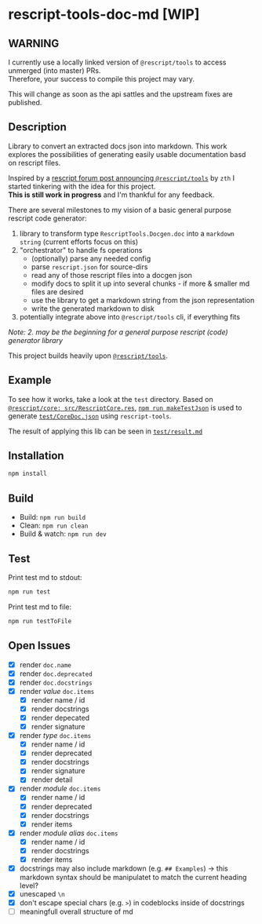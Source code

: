 # rescript-tools-doc-md [WIP]

## WARNING

I currently use a locally linked version of `@rescript/tools` to access unmerged (into master) PRs.  
Therefore, your success to compile this project may vary.

This will change as soon as the api sattles and the upstream fixes are published.

## Description

Library to convert an extracted docs json into markdown. This work explores the possibilities of generating easily usable documentation basd on rescript files.

Inspired by a [rescript forum post announcing `@rescript/tools`](https://forum.rescript-lang.org/t/ann-rescript-language-server-and-rescript-tools-released/4819?u=woeps) by `zth` I started tinkering with the idea for this project.  
**This is still work in progress** and I'm thankful for any feedback.

There are several milestones to my vision of a basic general purpose rescript code generator:

1. library to transform type `RescriptTools.Docgen.doc` into a `markdown string` (current efforts focus on this)
2. "orchestrator" to handle fs operations
   - (optionally) parse any needed config
   - parse `rescript.json` for source-dirs
   - read any of those rescript files into a docgen json
   - modify docs to split it up into several chunks - if more & smaller md files are desired
   - use the library to get a markdown string from the json representation
   - write the generated markdown to disk
3. potentially integrate above into `@rescript/tools` cli, if everything fits

_Note: 2. may be the beginning for a general purpose rescript (code) generator library_

This project builds heavily upon [`@rescript/tools`](https://github.com/rescript-lang/rescript-vscode/tree/master/tools).

## Example

To see how it works, take a look at the `test` directory.
Based on [`@rescript/core: src/RescriptCore.res`](https://github.com/rescript-association/rescript-core/blob/main/src/RescriptCore.res), [`npm run makeTestJson`](https://github.com/woeps/rescript-tools-doc-md/blob/7c66aa9dd34fe5d7f3b48ee823f57d8fca6cd171/package.json#L8) is used to generate [`test/CoreDoc.json`](https://github.com/woeps/rescript-tools-doc-md/blob/7c66aa9dd34fe5d7f3b48ee823f57d8fca6cd171/test/CoreDoc.json) using `rescript-tools`.

The result of applying this lib can be seen in [`test/result.md`](https://github.com/woeps/rescript-tools-doc-md/blob/7c66aa9dd34fe5d7f3b48ee823f57d8fca6cd171/test/result.md)

## Installation

```sh
npm install
```

## Build

- Build: `npm run build`
- Clean: `npm run clean`
- Build & watch: `npm run dev`

## Test

Print test md to stdout:

```sh
npm run test
```

Print test md to file:

```sh
npm run testToFile
```

## Open Issues

- [x] render `doc.name`
- [x] render `doc.deprecated`
- [x] render `doc.docstrings`
- [x] render _value_ `doc.items`
  - [x] render name / id
  - [x] render docstrings
  - [x] render depecated
  - [x] render signature
- [x] render _type_ `doc.items`
  - [x] render name / id
  - [x] render deprecated
  - [x] render docstrings
  - [x] render signature
  - [x] render detail
- [x] render _module_ `doc.items`
  - [x] render name / id
  - [x] render deprecated
  - [x] render docstrings
  - [x] render items
- [x] render _module alias_ `doc.items`
  - [x] render name / id
  - [x] render docstrings
  - [x] render items
- [x] docstrings may also include markdown (e.g. `## Examples`) -> this markdown syntax should be manipulatet to match the current heading level?
- [x] unescaped `\n`
- [x] don't escape special chars (e.g. `>`) in codeblocks inside of docstrings
- [ ] meaningfull overall structure of md
